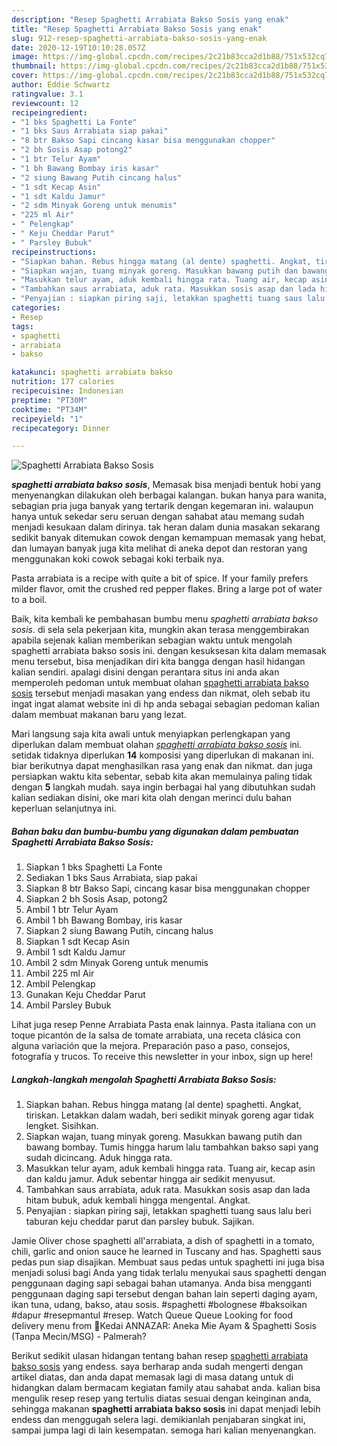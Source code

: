 ```yaml
---
description: "Resep Spaghetti Arrabiata Bakso Sosis yang enak"
title: "Resep Spaghetti Arrabiata Bakso Sosis yang enak"
slug: 912-resep-spaghetti-arrabiata-bakso-sosis-yang-enak
date: 2020-12-19T10:10:28.057Z
image: https://img-global.cpcdn.com/recipes/2c21b83cca2d1b88/751x532cq70/spaghetti-arrabiata-bakso-sosis-foto-resep-utama.jpg
thumbnail: https://img-global.cpcdn.com/recipes/2c21b83cca2d1b88/751x532cq70/spaghetti-arrabiata-bakso-sosis-foto-resep-utama.jpg
cover: https://img-global.cpcdn.com/recipes/2c21b83cca2d1b88/751x532cq70/spaghetti-arrabiata-bakso-sosis-foto-resep-utama.jpg
author: Eddie Schwartz
ratingvalue: 3.1
reviewcount: 12
recipeingredient:
- "1 bks Spaghetti La Fonte"
- "1 bks Saus Arrabiata siap pakai"
- "8 btr Bakso Sapi cincang kasar bisa menggunakan chopper"
- "2 bh Sosis Asap potong2"
- "1 btr Telur Ayam"
- "1 bh Bawang Bombay iris kasar"
- "2 siung Bawang Putih cincang halus"
- "1 sdt Kecap Asin"
- "1 sdt Kaldu Jamur"
- "2 sdm Minyak Goreng untuk menumis"
- "225 ml Air"
- " Pelengkap"
- " Keju Cheddar Parut"
- " Parsley Bubuk"
recipeinstructions:
- "Siapkan bahan. Rebus hingga matang (al dente) spaghetti. Angkat, tiriskan. Letakkan dalam wadah, beri sedikit minyak goreng agar tidak lengket. Sisihkan."
- "Siapkan wajan, tuang minyak goreng. Masukkan bawang putih dan bawang bombay. Tumis hingga harum lalu tambahkan bakso sapi yang sudah dicincang. Aduk hingga rata."
- "Masukkan telur ayam, aduk kembali hingga rata. Tuang air, kecap asin dan kaldu jamur. Aduk sebentar hingga air sedikit menyusut."
- "Tambahkan saus arrabiata, aduk rata. Masukkan sosis asap dan lada hitam bubuk, aduk kembali hingga mengental. Angkat."
- "Penyajian : siapkan piring saji, letakkan spaghetti tuang saus lalu beri taburan keju cheddar parut dan parsley bubuk. Sajikan."
categories:
- Resep
tags:
- spaghetti
- arrabiata
- bakso

katakunci: spaghetti arrabiata bakso 
nutrition: 177 calories
recipecuisine: Indonesian
preptime: "PT30M"
cooktime: "PT34M"
recipeyield: "1"
recipecategory: Dinner

---
```



![Spaghetti Arrabiata Bakso Sosis](https://img-global.cpcdn.com/recipes/2c21b83cca2d1b88/751x532cq70/spaghetti-arrabiata-bakso-sosis-foto-resep-utama.jpg)

<b><i>spaghetti arrabiata bakso sosis</i></b>, Memasak bisa menjadi bentuk hobi yang menyenangkan dilakukan oleh berbagai kalangan. bukan hanya para wanita, sebagian pria juga banyak yang tertarik dengan kegemaran ini. walaupun hanya untuk sekedar seru seruan dengan sahabat atau memang sudah menjadi kesukaan dalam dirinya. tak heran dalam dunia masakan sekarang sedikit banyak ditemukan cowok dengan kemampuan memasak yang hebat, dan lumayan banyak juga kita melihat di aneka depot dan restoran yang menggunakan koki cowok sebagai koki terbaik nya.

Pasta arrabiata is a recipe with quite a bit of spice. If your family prefers milder flavor, omit the crushed red pepper flakes. Bring a large pot of water to a boil.

Baik, kita kembali ke pembahasan bumbu menu <i>spaghetti arrabiata bakso sosis</i>. di sela sela pekerjaan kita, mungkin akan terasa menggembirakan apabila sejenak kalian memberikan sebagian waktu untuk mengolah spaghetti arrabiata bakso sosis ini. dengan kesuksesan kita dalam memasak menu tersebut, bisa menjadikan diri kita bangga dengan hasil hidangan kalian sendiri. apalagi disini dengan perantara situs ini anda akan memperoleh pedoman untuk membuat olahan <u>spaghetti arrabiata bakso sosis</u> tersebut menjadi masakan yang endess dan nikmat, oleh sebab itu ingat ingat alamat website ini di hp anda sebagai sebagian pedoman kalian dalam membuat makanan baru yang lezat.


Mari langsung saja kita awali untuk menyiapkan perlengkapan yang diperlukan dalam membuat olahan <u><i>spaghetti arrabiata bakso sosis</i></u> ini. setidak tidaknya diperlukan <b>14</b> komposisi yang diperlukan di makanan ini. biar berikutnya dapat menghasilkan rasa yang enak dan nikmat. dan juga persiapkan waktu kita sebentar, sebab kita akan memulainya paling tidak dengan <b>5</b> langkah mudah. saya ingin berbagai hal yang dibutuhkan sudah kalian sediakan disini, oke mari kita olah dengan merinci dulu bahan keperluan selanjutnya ini.

<!--inarticleads1-->

##### Bahan baku dan bumbu-bumbu yang digunakan dalam pembuatan Spaghetti Arrabiata Bakso Sosis:

1. Siapkan 1 bks Spaghetti La Fonte
1. Sediakan 1 bks Saus Arrabiata, siap pakai
1. Siapkan 8 btr Bakso Sapi, cincang kasar bisa menggunakan chopper
1. Siapkan 2 bh Sosis Asap, potong2
1. Ambil 1 btr Telur Ayam
1. Ambil 1 bh Bawang Bombay, iris kasar
1. Siapkan 2 siung Bawang Putih, cincang halus
1. Siapkan 1 sdt Kecap Asin
1. Ambil 1 sdt Kaldu Jamur
1. Ambil 2 sdm Minyak Goreng untuk menumis
1. Ambil 225 ml Air
1. Ambil  Pelengkap
1. Gunakan  Keju Cheddar Parut
1. Ambil  Parsley Bubuk


Lihat juga resep Penne Arrabiata Pasta enak lainnya. Pasta italiana con un toque picantón de la salsa de tomate arrabiata, una receta clásica con alguna variación que la mejora. Preparación paso a paso, consejos, fotografía y trucos. To receive this newsletter in your inbox, sign up here! 

<!--inarticleads2-->

##### Langkah-langkah mengolah Spaghetti Arrabiata Bakso Sosis:

1. Siapkan bahan. Rebus hingga matang (al dente) spaghetti. Angkat, tiriskan. Letakkan dalam wadah, beri sedikit minyak goreng agar tidak lengket. Sisihkan.
1. Siapkan wajan, tuang minyak goreng. Masukkan bawang putih dan bawang bombay. Tumis hingga harum lalu tambahkan bakso sapi yang sudah dicincang. Aduk hingga rata.
1. Masukkan telur ayam, aduk kembali hingga rata. Tuang air, kecap asin dan kaldu jamur. Aduk sebentar hingga air sedikit menyusut.
1. Tambahkan saus arrabiata, aduk rata. Masukkan sosis asap dan lada hitam bubuk, aduk kembali hingga mengental. Angkat.
1. Penyajian : siapkan piring saji, letakkan spaghetti tuang saus lalu beri taburan keju cheddar parut dan parsley bubuk. Sajikan.


Jamie Oliver chose spaghetti all&#39;arrabiata, a dish of spaghetti in a tomato, chili, garlic and onion sauce he learned in Tuscany and has. Spaghetti saus pedas pun siap disajikan. Membuat saus pedas untuk spaghetti ini juga bisa menjadi solusi bagi Anda yang tidak terlalu menyukai saus spaghetti dengan penggunaan daging sapi sebagai bahan utamanya. Anda bisa mengganti penggunaan daging sapi tersebut dengan bahan lain seperti daging ayam, ikan tuna, udang, bakso, atau sosis. #spaghetti #bolognese #baksoikan #dapur #resepmantul #resep. Watch Queue Queue Looking for food delivery menu from 🌟Kedai ANNAZAR: Aneka Mie Ayam &amp; Spaghetti Sosis (Tanpa Mecin/MSG) - Palmerah? 

Berikut sedikit ulasan hidangan tentang bahan resep <u>spaghetti arrabiata bakso sosis</u> yang endess. saya berharap anda sudah mengerti dengan artikel diatas, dan anda dapat memasak lagi di masa datang untuk di hidangkan dalam bermacam kegiatan family atau sahabat anda. kalian bisa mengulik resep resep yang tertulis diatas sesuai dengan keinginan anda, sehingga makanan <b>spaghetti arrabiata bakso sosis</b> ini dapat menjadi lebih endess dan menggugah selera lagi. demikianlah penjabaran singkat ini, sampai jumpa lagi di lain kesempatan. semoga hari kalian menyenangkan.
